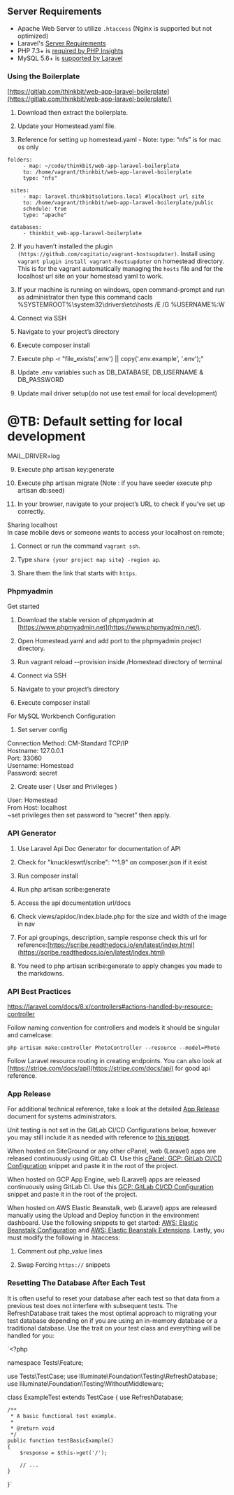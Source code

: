 <!-- @TB: For easy reference. -->
## Server Requirements

- Apache Web Server to utilize `.htaccess` (Nginx is supported but not optimized)
- Laravel's [Server Requirements](https://laravel.com/docs/installation#server-requirements)
- PHP 7.3+ is [required by PHP Insights](https://phpinsights.com/get-started.html#within-laravel)
- MySQL 5.6+ is [supported by Laravel](https://laravel.com/docs/database#introduction)



### Using the Boilerplate

[https://gitlab.com/thinkbit/web-app-laravel-boilerplate](https://gitlab.com/thinkbit/web-app-laravel-boilerplate/)

  

1.  Download then extract the boilerplate.
    
2.  Update your Homestead.yaml file.
    

1.  Reference for setting up homestead.yaml - Note: type: “nfs” is for mac os only
    
   ```
 folders:
        - map: ~/code/thinkbit/web-app-laravel-boilerplate
        to: /home/vagrant/thinkbit/web-app-laravel-boilerplate
        type: "nfs"

    sites:
        - map: laravel.thinkbitsolutions.local #localhost url site
        to: /home/vagrant/thinkbit/web-app-laravel-boilerplate/public
        schedule: true
        type: "apache"

    databases:
        - thinkbit_web-app-laravel-boilerplate
```





2.  If you haven’t installed the plugin `(https://github.com/cogitatio/vagrant-hostsupdater)`. Install using `vagrant plugin install vagrant-hostsupdater` on homestead directory. This is for the vagrant automatically managing the `hosts` file and for the localhost url site on your homestead yaml to work.
    
3.  If your machine is running on windows, open command-prompt and run as administrator then type this command cacls %SYSTEMROOT%\system32\drivers\etc\hosts /E /G %USERNAME%:W
    

3.  Connect via SSH
    
4.  Navigate to your project’s directory
    
5.  Execute composer install
    
6.  Execute php -r "file_exists('.env') || copy('.env.example', '.env');"
    
7.  Update .env variables such as DB_DATABASE, DB_USERNAME & DB_PASSWORD
    
8.  Update mail driver setup(do not use test email for local development)
    

# @TB: Default setting for local development

MAIL_DRIVER=log

9.  Execute php artisan key:generate
    
10.  Execute php artisan migrate (Note : if you have seeder execute php artisan db:seed)
    
11.  In your browser, navigate to your project’s URL to check if you’ve set up correctly.
    

  

Sharing localhost  
In case mobile devs or someone wants to access your localhost on remote;

1.  Connect or run the command `vagrant ssh`.
    
2.  Type `share {your project map site} -region ap`.
    
3.  Share them the link that starts with `https`.
    

  

### Phpmyadmin

  

Get started

1.  Download the stable version of phpmyadmin at [https://www.phpmyadmin.net](https://www.phpmyadmin.net/).
    
2.  Open Homestead.yaml and add port to the phpmyadmin project directory.
    
3.  Run vagrant reload --provision inside /Homestead directory of terminal
    

4.  Connect via SSH

5.  Navigate to your project’s directory

6.  Execute composer install

  
  

For MySQL Workbench Configuration

1.  Set server config
    

Connection Method: CM-Standard TCP/IP  
Hostname: 127.0.0.1  
Port: 33060  
Username: Homestead  
Password: secret

2.  Create user ( User and Privileges )
    

User: Homestead  
From Host: localhost  
~set privileges then set password to “secret” then apply.

  

### API Generator

1.  Use Laravel Api Doc Generator for documentation of API
    

1.  Check for "knuckleswtf/scribe": "^1.9" on composer.json if it exist
    
2.  Run composer install
    
3.  Run php artisan scribe:generate
    
4.  Access the api documentation url/docs
    
5.  Check views/apidoc/index.blade.php for the size and width of the image in nav
    
6.  For api groupings, description, sample response check this url for reference:[https://scribe.readthedocs.io/en/latest/index.html](https://scribe.readthedocs.io/en/latest/index.html)
    
7.  You need to php artisan scribe:generate to apply changes you made to the markdowns.
    

### API Best Practices  
  
https://laravel.com/docs/8.x/controllers#actions-handled-by-resource-controller


Follow naming convention for controllers and models it should be singular and camelcase:

    php artisan make:controller PhotoController --resource --model=Photo

Follow Laravel resource routing in creating endpoints. You can also look at [https://stripe.com/docs/api](https://stripe.com/docs/api) for good api reference.

### App Release

For additional technical reference, take a look at the detailed [App Release](https://docs.google.com/document/d/1igb0WYeJLnLlMcZ5AY2uF12wVTZHWBrPEfLCOFlUMLA/edit#heading=h.uyapnx3y2jfu) document for systems administrators.

Unit testing is not set in the GitLab CI/CD Configurations below, however you may still include it as needed with reference to [this snippet](https://l.facebook.com/l.php?u=https%253A%252F%252Fgitlab.com%252Fthinkbit%252Fweb-app-laravel-boilerplate%252Fsnippets%252F1709497&h=AT3jgsT16HAcoNfUJXhbjuGxFk1BLCLjA4LHBbSOyh34RR95f9hd8l2GMiarwD1PWoSKUcsc5aAMphTno9KIzM9WuDwks5s42KGUiU1Em0fVp2GiGQNmhd6OxGYA1y5GiMngsDDCDkPH_9N1).

When hosted on SiteGround or any other cPanel, web (Laravel) apps are released continuously using GitLab CI. Use this [cPanel: GCP: GitLab CI/CD Configuration](https://l.facebook.com/l.php?u=https%253A%252F%252Fgitlab.com%252Fthinkbit%252Fweb-app-laravel-boilerplate%252Fsnippets%252F1700221&h=AT0VPEEhprt-jHQbezusWJOE--XAxzQHaQ7qF1tTkj0j1mYZmD2fH-bNFd-M2eBMDDcgD_UqR1A0C9IoWPKKndmD047Lb9zsjCJHrSfI97c8uv23-AauvYikW5_Qq5KI6vigPXgaJ8rulhBC) snippet and paste it in the root of the project.

When hosted on GCP App Engine, web (Laravel) apps are released continuously using GitLab CI. Use this [GCP: GitLab CI/CD Configuration](https://l.facebook.com/l.php?u=https%253A%252F%252Fgitlab.com%252Fthinkbit%252Fweb-app-laravel-boilerplate%252Fsnippets%252F1700241&h=AT3s-6sKVNNNh_v9plfAclKXeLH9wrfR0fLFuaUg7mtwUqBnihAX7A2EaYJO0tXHd_-vIrGohctFll30kfr9dliLEndPXOsxFrC8bwxROCpjWgDg1N3jnBFc90TIUsOK-8Ydnq66UrEg8Emu) snippet and paste it in the root of the project.

When hosted on AWS Elastic Beanstalk, web (Laravel) apps are released manually using the Upload and Deploy function in the environment dashboard. Use the following snippets to get started: [AWS: Elastic Beanstalk Configuration](https://l.facebook.com/l.php?u=https%253A%252F%252Fgitlab.com%252Fthinkbit%252Fweb-app-laravel-boilerplate%252Fsnippets%252F1701064&h=AT2qjFb89nsuQkQ6WuPxQ1Q7iiVpCwJtX_g5f4v6q9C-jgTH1bLYdMcED3bR94s8fE0tyflo-_S5hqPOHHvISGo5pHY0nBvdYhPEuuqQ073-W9y-jCgARQ2IStd7bMSbezlqYG9k-MuwHM2xGbGhXlDr9KisjA) and [AWS: Elastic Beanstalk Extensions](https://l.facebook.com/l.php?u=https%253A%252F%252Fgitlab.com%252Fthinkbit%252Fweb-app-laravel-boilerplate%252Fsnippets%252F1701078&h=AT33fZbfQa6eJqMG37Bhhvh972g0TBjRUVO-ATaRjx0Ae14gS-GCnbBd4M3LEkYa0GsEeWgbZKEoLI5k8heq6ztH4vzSQqXqFm6HE5diG1pwwud_NyNIHGiqEK0KVoRq9lVm7hs0eLOI-nghxT3s98W3u4k5Tg). Lastly, you must modify the following in .htaccess:

1.  Comment out php_value lines
    
2.  Swap Forcing `https://` snippets
    

 ### Resetting The Database After Each Test


It is often useful to reset your database after each test so that data from a previous test does not interfere with subsequent tests. The RefreshDatabase trait takes the most optimal approach to migrating your test database depending on if you are using an in-memory database or a traditional database. Use the trait on your test class and everything will be handled for you:

    
`<?php

namespace Tests\Feature;

use Tests\TestCase;
use Illuminate\Foundation\Testing\RefreshDatabase;
use Illuminate\Foundation\Testing\WithoutMiddleware;

class ExampleTest extends TestCase
{
    use RefreshDatabase;

    /**
     * A basic functional test example.
     *
     * @return void
     */
    public function testBasicExample()
    {
        $response = $this->get('/');

        // ...
    }
}`
  
  



